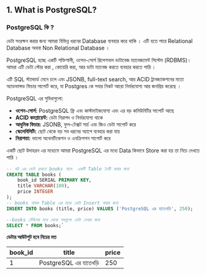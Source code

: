 ## 1. What is PostgreSQL?

### PostgreSQL কি ?

ডেটা সংরক্ষন করার জন্য আমরা বিভিন্ন ধরনের Database ব্যবহার করে থাকি । এটি হতে পারে Relational Database অথবা Non Relational Database ।

PostgreSQL হচ্ছে একটি শক্তিশালী, ওপেন-সোর্স রিলেশনাল ডাটাবেজ ম্যানেজমেন্ট সিস্টেম (RDBMS)। আমরা এটি ডেটা স্টোর করা , কোয়েরি করা, আর ডাটা ম্যানেজ করতে ব্যবহার করতে পারি ।

এটি SQL স্ট্যান্ডার্ড মেনে চলে এবং JSONB, full-text search, আর ACID ট্রানজ্যাকশনের মতো অ্যাডভান্সড ফিচার সাপোর্ট করে, যা Postgres কে সবার নিকট আরো নির্ভরযোগ্য আর জনপ্রিয় করেছে ।

PostgreSQL এর সুবিধাগুলো:

- **ওপেন-সোর্স:** PostgreSQL ফ্রি এবং কাস্টমাইজযোগ্য এবং এর বড় কমিউনিটির সাপোর্ট আছে
- **ACID কমপ্লায়েন্ট:** ডেটা নিরাপদ ও নির্ভরযোগ্য থাকে
- **আধুনিক ফিচার:** JSONB, ফুল-টেক্সট সার্চ এবং জিও ডেটা সাপোর্ট করে
- **স্কেলেবিলিটি:** ছোট থেকে বড় সব ধরনের অ্যাপে ব্যবহার করা যায়
- **নিরাপত্তা:** ভালো অথেনটিকেশন ও এনক্রিপশন সাপোর্ট করে

একটি ছোট উদাহরন এর মধ্যেমে আমরা PostgreSQL এর মধ্যে Data কিভাবে Store করা হয় তা নিচে দেখতে পারি ।

```sql
-- বই এর ডেটা রাখতে books নামে  একটি Table তৈরী করার জন্য
CREATE TABLE books (
    book_id SERIAL PRIMARY KEY,
    title VARCHAR(100),
    price INTEGER
);
-- books নামক Table এর মধ্যে ডেটা Insert করার জন্য
INSERT INTO books (title, price) VALUES ('PostgreSQL এর হাতেখড়ি', 250);

--books টেবিলের মধে থেকে সবগুলো ডেটা দেখার জন্য
SELECT * FROM books;`

```

**ডেটার আউটপুট হবে নিচের মত**

| book_id | title                 | price |
| ------- | --------------------- | ----- |
| 1       | PostgreSQL এর হাতেখড়ি | 250   |

